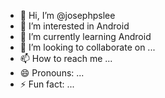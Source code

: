- 👋 Hi, I’m @josephpslee
- 👀 I’m interested in Android
- 🌱 I’m currently learning Android
- 💞️ I’m looking to collaborate on ...
- 📫 How to reach me ...
- 😄 Pronouns: ...
- ⚡ Fun fact: ...

<!---
josephpslee/josephpslee is a ✨ special ✨ repository because its `README.md` (this file) appears on your GitHub profile.
You can click the Preview link to take a look at your changes.
--->
